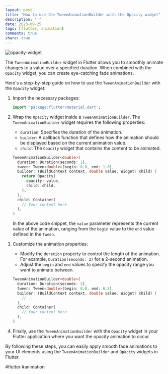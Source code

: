 ```yaml
---
layout: post
title: "How to use the TweenAnimationBuilder with the Opacity widget"
description: " "
date: 2023-09-25
tags: [flutter, animation]
comments: true
share: true
---
```


![opacity-widget](https://example.com/opacity-widget.png)

The `TweenAnimationBuilder` widget in Flutter allows you to smoothly animate changes to a value over a specified duration. When combined with the `Opacity` widget, you can create eye-catching fade animations.

Here's a step-by-step guide on how to use the `TweenAnimationBuilder` with the `Opacity` widget:

1. Import the necessary packages:

   ```dart
   import 'package:flutter/material.dart';
   ```

2. Wrap the `Opacity` widget inside a `TweenAnimationBuilder`. The `TweenAnimationBuilder` widget requires the following properties:

   - `duration`: Specifies the duration of the animation.
   - `builder`: A callback function that defines how the animation should be displayed based on the current animation value.
   - `child`: The `Opacity` widget that contains the content to be animated.

   ```dart
   TweenAnimationBuilder<double>(
     duration: Duration(seconds: 1),
     tween: Tween<double>(begin: 0.0, end: 1.0),
     builder: (BuildContext context, double value, Widget? child) {
       return Opacity(
         opacity: value,
         child: child,
       );
     },
     child: Container(
       // Your content here
     ),
   )
   ```

   In the above code snippet, the `value` parameter represents the current value of the animation, ranging from the `begin` value to the `end` value defined in the `Tween`.

3. Customize the animation properties:

   - Modify the `duration` property to control the length of the animation. For example, `Duration(seconds: 2)` for a 2-second animation.
   - Adjust the `begin` and `end` values to specify the opacity range you want to animate between.

   ```dart
   TweenAnimationBuilder<double>(
     duration: Duration(seconds: 2),
     tween: Tween<double>(begin: 0.0, end: 0.5),
     builder: (BuildContext context, double value, Widget? child) {
       // ...
     },
     child: Container(
       // Your content here
     ),
   )
   ```

4. Finally, use the `TweenAnimationBuilder` with the `Opacity` widget in your Flutter application where you want the opacity animation to occur.

By following these steps, you can easily apply smooth fade animations to your UI elements using the `TweenAnimationBuilder` and `Opacity` widgets in Flutter.

#flutter #animation